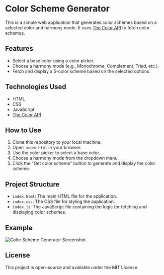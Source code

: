 # Color Scheme Generator

This is a simple web application that generates color schemes based on a selected color and harmony mode. It uses [The Color API](https://www.thecolorapi.com/) to fetch color schemes.

## Features

- Select a base color using a color picker.
- Choose a harmony mode (e.g., Monochrome, Complement, Triad, etc.).
- Fetch and display a 5-color scheme based on the selected options.

## Technologies Used

- HTML
- CSS
- JavaScript
- [The Color API](https://www.thecolorapi.com/)

## How to Use

1. Clone this repository to your local machine.
2. Open `index.html` in your browser.
3. Use the color picker to select a base color.
4. Choose a harmony mode from the dropdown menu.
5. Click the "Get color scheme" button to generate and display the color scheme.

## Project Structure

- `index.html`: The main HTML file for the application.
- `index.css`: The CSS file for styling the application.
- `index.js`: The JavaScript file containing the logic for fetching and displaying color schemes.

## Example

![Color Scheme Generator Screenshot](screenshot.png)

## License

This project is open-source and available under the MIT License.